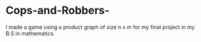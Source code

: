 # Cops-and-Robbers-
I made a game using a product graph of size n x m for my final project in my B.S in mathematics. 
